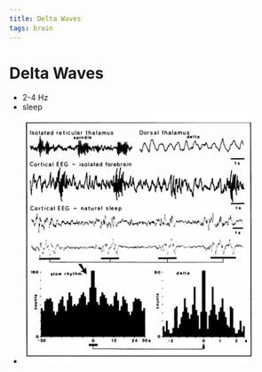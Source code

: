 ```yaml
---
title: Delta Waves
tags: brain
---
```


# Delta Waves
- 2-4 Hz 
- sleep
- ![im](assets/Pasted%20Image%2020220502160733.png)
























































